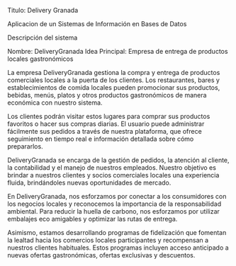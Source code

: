 Titulo: Delivery Granada

Aplicacion de un Sistemas de Información en Bases de Datos

Descripción del sistema 

Nombre: DeliveryGranada 
Idea Principal: Empresa de entrega de productos locales gastronómicos

La empresa DeliveryGranada gestiona la compra y entrega de productos comerciales locales a la puerta de los clientes. Los restaurantes, bares y establecimientos de comida locales pueden promocionar sus productos, bebidas, menús, platos y otros productos gastronómicos de manera económica con nuestro sistema.

Los clientes podrán visitar estos lugares para comprar sus productos favoritos o hacer sus compras diarias. El usuario puede administrar fácilmente sus pedidos a través de nuestra plataforma, que ofrece seguimiento en tiempo real e información detallada sobre cómo prepararlos.

DeliveryGranada se encarga de la gestión de pedidos, la atención al cliente, la contabilidad y el manejo de nuestros empleados. Nuestro objetivo es brindar a nuestros clientes y socios comerciales locales una experiencia fluida, brindándoles nuevas oportunidades de mercado.

En DeliveryGranada, nos esforzamos por conectar a los consumidores con los negocios locales y reconocemos la importancia de la responsabilidad ambiental. Para reducir la huella de carbono, nos esforzamos por utilizar embalajes eco amigables y optimizar las rutas de entrega.

Asimismo, estamos desarrollando programas de fidelización que fomentan la lealtad hacia los comercios locales participantes y recompensan a nuestros clientes habituales. Estos programas incluyen acceso anticipado a nuevas ofertas gastronómicas, ofertas exclusivas y descuentos.
